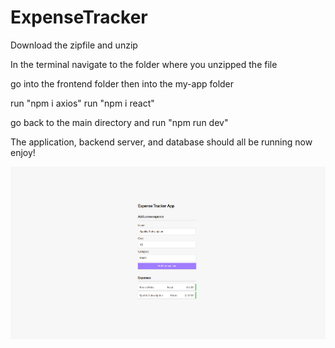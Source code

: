# ExpenseTracker

Download the zipfile and unzip

In the terminal navigate to the folder where you unzipped the file

go into the frontend folder then into the my-app folder

run "npm i axios"
run "npm i react"

go back to the main directory and run "npm run dev"

The application, backend server, and database should all be running now enjoy!

![alt text](https://github.com/nappyu/ExpenseTracker/blob/main/ExpenseTrackerWebApp.png)
